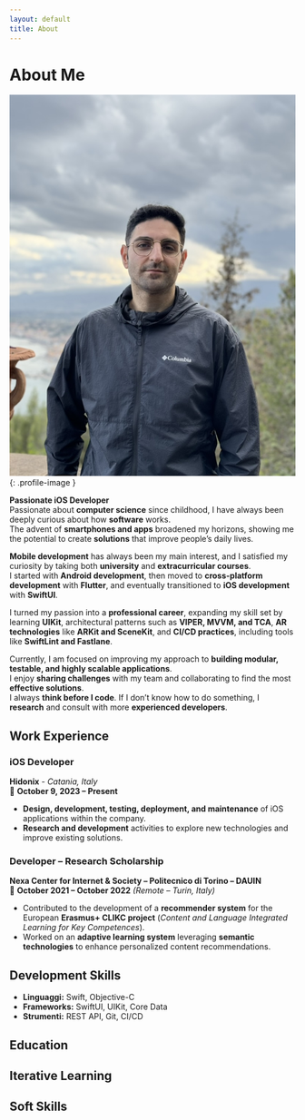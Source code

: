 ```yaml
---
layout: default
title: About
---
```

# About Me

![Antonio Casto - Passionate iOS Developer](/assets/images/profile.jpeg){: .profile-image }

**Passionate iOS Developer**  
Passionate about **computer science** since childhood, I have always been deeply curious about how **software** works.  
The advent of **smartphones and apps** broadened my horizons, showing me the potential to create **solutions** that improve people’s daily lives.  

**Mobile development** has always been my main interest, and I satisfied my curiosity by taking both **university** and **extracurricular courses**.  
I started with **Android development**, then moved to **cross-platform development** with **Flutter**, and eventually transitioned to **iOS development** with **SwiftUI**.  

I turned my passion into a **professional career**, expanding my skill set by learning **UIKit**, architectural patterns such as **VIPER, MVVM, and TCA**, **AR technologies** like **ARKit and SceneKit**, and **CI/CD practices**, including tools like **SwiftLint and Fastlane**.  

Currently, I am focused on improving my approach to **building modular, testable, and highly scalable applications**.  
I enjoy **sharing challenges** with my team and collaborating to find the most **effective solutions**.  
I always **think before I code**. If I don’t know how to do something, I **research** and consult with more **experienced developers**.

## Work Experience

### iOS Developer
**Hidonix** - *Catania, Italy*  
📅 **October 9, 2023 – Present** 

- **Design, development, testing, deployment, and maintenance** of iOS applications within the company.  
- **Research and development** activities to explore new technologies and improve existing solutions.  

### Developer – Research Scholarship  
**Nexa Center for Internet & Society – Politecnico di Torino – DAUIN**  
📅 **October 2021 – October 2022** *(Remote – Turin, Italy)*  

- Contributed to the development of a **recommender system** for the European **Erasmus+ CLIKC project** (*Content and Language Integrated Learning for Key Competences*).  
- Worked on an **adaptive learning system** leveraging **semantic technologies** to enhance personalized content recommendations.  

## Development Skills

- **Linguaggi:** Swift, Objective-C
- **Frameworks:** SwiftUI, UIKit, Core Data
- **Strumenti:** REST API, Git, CI/CD

## Education

## Iterative Learning

## Soft Skills
